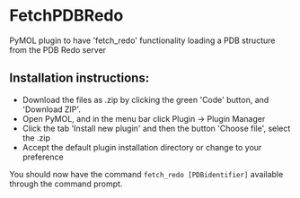 # FetchPDBRedo
PyMOL plugin to have 'fetch_redo' functionality loading a PDB structure from the PDB Redo server

## Installation instructions:
* Download the files as .zip by clicking the green 'Code' button, and 'Download ZIP'.
* Open PyMOL, and in the menu bar click Plugin -> Plugin Manager
* Click the tab 'Install new plugin' and then the button 'Choose file', select the .zip
* Accept the default plugin installation directory or change to your preference

You should now have the command `fetch_redo [PDBidentifier]` available through the command prompt.
